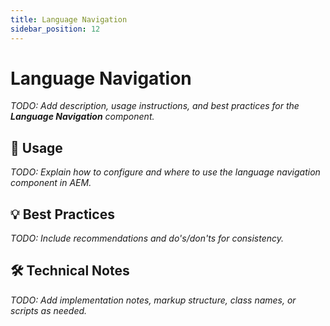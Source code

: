 ```yaml
---
title: Language Navigation
sidebar_position: 12
---
```


# Language Navigation

_TODO: Add description, usage instructions, and best practices for the **Language Navigation** component._

## 🧩 Usage

_TODO: Explain how to configure and where to use the language navigation component in AEM._

## 💡 Best Practices

_TODO: Include recommendations and do's/don'ts for consistency._

## 🛠️ Technical Notes

_TODO: Add implementation notes, markup structure, class names, or scripts as needed._
